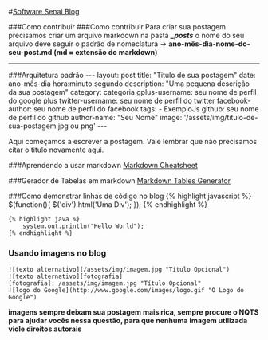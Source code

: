#[Software Senai Blog](senaisoftware.github.io)

###Como contribuir
###Como contribuir
Para criar sua postagem precisamos criar um arquivo markdown na pasta ***_posts*** o nome do seu arquivo deve seguir o padrão de nomeclatura → **ano-mês-dia-nome-do-seu-post.md (md = extensão do markdown)**

---

###Arquitetura padrão
    ---
    layout: post
    title:  "Titulo de sua postagem"
    date:   ano-mês-dia hora:minuto:segundo
    description: "Uma pequena descrição da sua postagem"
    category: categoria
    gplus-username: seu nome de perfil do google plus
    twitter-username: seu nome de perfil do twitter
    facebook-author: seu nome de perfil do facebook
    tags:
    - ExemploJs
    github: seu nome de perfil do github
    author-name: "Seu Nome"
    image: '/assets/img/titulo-de-sua-postagem.jpg ou png'
    ---

Aqui começamos a escrever a postagem. Vale lembrar que não precisamos citar o titulo novamente aqui.

###Aprendendo a usar markdown
[Markdown Cheatsheet](https://github.com/adam-p/markdown-here/wiki/Markdown-Cheatsheet)

###Gerador de Tabelas em markdown
[Markdown Tables Generator](http://www.tablesgenerator.com/markdown_tables)

###Como demonstrar linhas de código no blog
    {% highlight javascript %} 
        $(function(){ $('div').html('Uma Div'); }); 
    {% endhighlight %}

    {% highlight java %} 
        system.out.println("Hello World"); 
    {% endhighlight %}
    
### Usando imagens no blog
    ![texto alternativo](/assets/img/imagem.jpg "Título Opcional")
    ![texto alternativo][fotografia]
    [fotografia]: /assets/img/imagem.jpg "Título Opcional"
    ![logo do Google](http://www.google.com/images/logo.gif "O Logo do Google")
**imagens sempre deixam sua postagem mais rica, sempre procure o NQTS para ajudar vocês nessa questão, para que nenhuma imagem utilizada viole direitos autorais**





